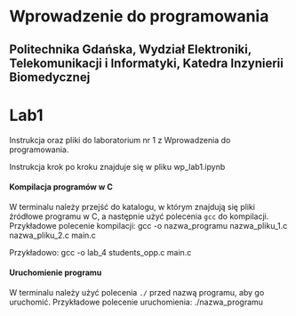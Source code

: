 # Wprowadzenie do programowania 
## Politechnika Gdańska, Wydział Elektroniki, Telekomunikacji i Informatyki, Katedra Inzynierii Biomedycznej
# Lab1
Instrukcja oraz pliki do laboratorium nr 1 z Wprowadzenia do programowania.

Instrukcja krok po kroku znajduje się w pliku wp_lab1.ipynb 

#### Kompilacja programów w C
W terminalu należy przejść do katalogu, w którym znajdują się pliki źródłowe programu w C, a następnie użyć polecenia `gcc` do kompilacji.
Przykładowe polecenie kompilacji:
gcc -o nazwa_programu nazwa_pliku_1.c nazwa_pliku_2.c main.c

Przykładowo:
gcc -o lab_4 students_opp.c main.c

#### Uruchomienie programu
W terminalu należy użyć polecenia `./` przed nazwą programu, aby go uruchomić.
Przykładowe polecenie uruchomienia:
./nazwa_programu

